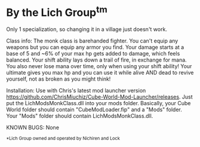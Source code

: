 # By the Lich Group<sup>tm</sup>  

Only 1 specialization, so changing it in a village just doesn't work. 

Class info: 
The monk class is barehanded fighter. You can't equip any weapons but you can equip any armor you find. Your damage starts at a base of 5 and ~6% of your max hp gets added to damage, which feels balanced. Your shift ability lays down a trail of fire, in exchange for mana. You also never lose mana over time, only when using your shift ability! Your ultimate gives you max hp and you can use it while alive AND dead to revive yourself, not as broken as you might think!

Installation:
Use with Chris's latest mod launcher version https://github.com/ChrisMiuchiz/Cube-World-Mod-Launcher/releases. Just put the LichModsMonkClass.dll into your mods folder. Basically, your Cube World folder should contain "CubeModLoader.fip" and a "Mods" folder. Your "Mods" folder should contain LichModsMonkClass.dll. 

KNOWN BUGS:
None

<sup>*Lich Group owned and operated by Nichiren and Lock</sup>
